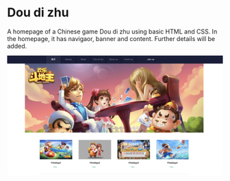 # Dou di zhu
A homepage of a Chinese game Dou di zhu using basic HTML and CSS. In the homepage, it has navigaor, banner and content. Further details will be added. 

![Homepage](images/1.png)
